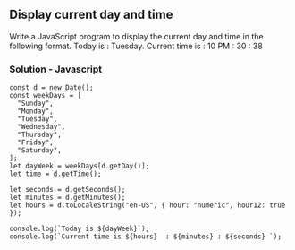 ## Display current day and time


Write a JavaScript program to display the current day and 
time in the following format. 
Today is : Tuesday.
Current time is : 10 PM : 30 : 38 



### Solution - Javascript

```
const d = new Date();
const weekDays = [
  "Sunday",
  "Monday",
  "Tuesday",
  "Wednesday",
  "Thursday",
  "Friday",
  "Saturday",
];
let dayWeek = weekDays[d.getDay()];
let time = d.getTime();

let seconds = d.getSeconds();
let minutes = d.getMinutes();
let hours = d.toLocaleString("en-US", { hour: "numeric", hour12: true });

console.log(`Today is ${dayWeek}`);
console.log(`Current time is ${hours}  : ${minutes} : ${seconds} `);
```